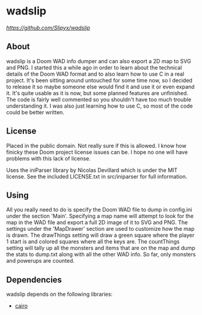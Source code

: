 # wadslip
*https://github.com/Slipyx/wadslip*

## About
wadslip is a Doom WAD info dumper and can also export a 2D map to SVG and PNG.
I started this a while ago in order to learn about the technical details of the
Doom WAD format and to also learn how to use C in a real project. It's been
sitting around untouched for some time now, so I decided to release it so maybe
someone else would find it and use it or even expand it. It's quite usable as
it is now, but some planned features are unfinished. The code is fairly well
commented so you shouldn't have too much trouble understanding it. I was also
just learning how to use C, so most of the code could be better written.

## License
Placed in the public domain. Not really sure if this is allowed. I know how
finicky these Doom project license issues can be. I hope no one will have
problems with this lack of license.

Uses the iniParser library by Nicolas Devillard which is under the MIT
license. See the included LICENSE.txt in src/iniparser for full information.

## Using
All you really need to do is specify the Doom WAD file to dump in config.ini
under the section 'Main'. Specifying a map name will attempt to look for the
map in the WAD file and export a full 2D image of it to SVG and PNG. The
settings under the 'MapDrawer' section are used to customize how the map is
drawn. The drawThings setting will draw a green square where the player 1
start is and colored squares where all the keys are. The countThings setting
will tally up all the monsters and items that are on the map and dump the
stats to dump.txt along with all the other WAD info. So far, only monsters
and powerups are counted.

## Dependencies
wadslip depends on the following libraries:

*   [cairo](http://www.cairographics.org/)
